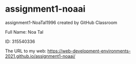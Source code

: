 # assignment1-noaai
assignment1-NoaTal1996 created by GitHub Classroom

Full Name: Noa Tal

ID: 315540336

The URL to my web: https://web-development-environments-2021.github.io/assignment1-noaai/ 
